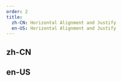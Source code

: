 ```yaml
---
order: 2
title:
  zh-CN: Horizontal Alignment and Justify
  en-US: Horizontal Alignment and Justify
---
```


## zh-CN

## en-US

